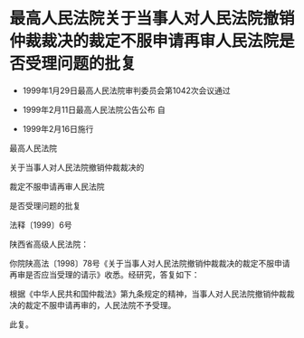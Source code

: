 # 最高人民法院关于当事人对人民法院撤销仲裁裁决的裁定不服申请再审人民法院是否受理问题的批复

- 1999年1月29日最高人民法院审判委员会第1042次会议通过

- 1999年2月11日最高人民法院公告公布 自

- 1999年2月16日施行

<!-- INFO END -->

最高人民法院

关于当事人对人民法院撤销仲裁裁决的

裁定不服申请再审人民法院

是否受理问题的批复

法释〔1999〕6号

陕西省高级人民法院：

你院陕高法〔1998〕78号《关于当事人对人民法院撤销仲裁裁决的裁定不服申请再审是否应当受理的请示》收悉。经研究，答复如下：

根据《中华人民共和国仲裁法》第九条规定的精神，当事人对人民法院撤销仲裁裁决的裁定不服申请再审的，人民法院不予受理。

此复。
